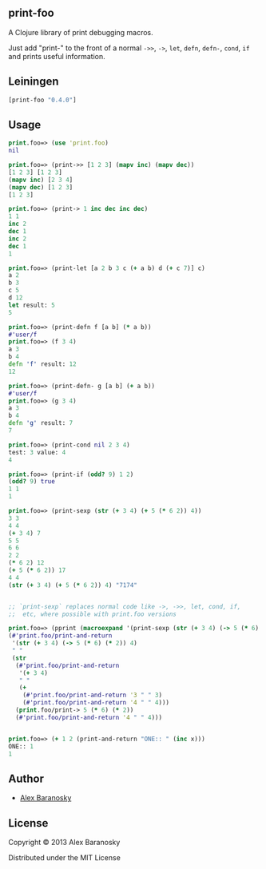 ## print-foo

A Clojure library of print debugging macros.  

Just add "print-" to the front of a normal `->>`, `->`, `let`, `defn`, `defn-`, `cond`, `if` and prints useful information.

## Leiningen

```clj
[print-foo "0.4.0"]
```

## Usage

```clojure
print.foo=> (use 'print.foo)
nil

print.foo=> (print->> [1 2 3] (mapv inc) (mapv dec))
[1 2 3] [1 2 3]
(mapv inc) [2 3 4]
(mapv dec) [1 2 3]
[1 2 3]

print.foo=> (print-> 1 inc dec inc dec)
1 1
inc 2
dec 1
inc 2
dec 1
1

print.foo=> (print-let [a 2 b 3 c (+ a b) d (+ c 7)] c)
a 2
b 3
c 5
d 12
let result: 5
5

print.foo=> (print-defn f [a b] (* a b))
#'user/f
print.foo=> (f 3 4)
a 3
b 4
defn 'f' result: 12
12

print.foo=> (print-defn- g [a b] (+ a b))
#'user/f
print.foo=> (g 3 4)
a 3
b 4
defn 'g' result: 7
7

print.foo=> (print-cond nil 2 3 4)
test: 3 value: 4
4

print.foo=> (print-if (odd? 9) 1 2)
(odd? 9) true
1 1
1

print.foo=> (print-sexp (str (+ 3 4) (+ 5 (* 6 2)) 4))
3 3
4 4
(+ 3 4) 7
5 5
6 6
2 2
(* 6 2) 12
(+ 5 (* 6 2)) 17
4 4
(str (+ 3 4) (+ 5 (* 6 2)) 4) "7174"


;; `print-sexp` replaces normal code like ->, ->>, let, cond, if, 
;;  etc, where possible with print.foo versions

print.foo=> (pprint (macroexpand '(print-sexp (str (+ 3 4) (-> 5 (* 6) (* 2)) 4))))
(#'print.foo/print-and-return
 '(str (+ 3 4) (-> 5 (* 6) (* 2)) 4)
 " "
 (str
  (#'print.foo/print-and-return
   '(+ 3 4)
   " "
   (+
    (#'print.foo/print-and-return '3 " " 3)
    (#'print.foo/print-and-return '4 " " 4)))
  (print.foo/print-> 5 (* 6) (* 2))
  (#'print.foo/print-and-return '4 " " 4)))


print.foo=> (+ 1 2 (print-and-return "ONE:: " (inc x)))
ONE:: 1
1
```

## Author

*  [Alex Baranosky](https://github.com/AlexBaranosky)

## License

Copyright © 2013 Alex Baranosky

Distributed under the MIT License
